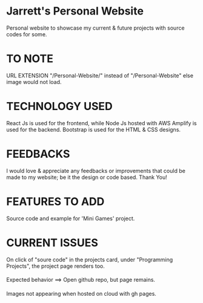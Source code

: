 # Jarrett's Personal Website 

Personal website to showcase my current & future projects with source codes for some.

# TO NOTE 
URL EXTENSION "/Personal-Website/" instead of "/Personal-Website" else image would not load.

# TECHNOLOGY USED

React Js is used for the frontend, while Node Js hosted with AWS Amplify is used for the backend. Bootstrap is used for the HTML & CSS designs.

# FEEDBACKS

I would love & appreciate any feedbacks or improvements that could be made to my website; be it the design or code based. Thank You!


# FEATURES TO ADD

Source code and example for 'Mini Games' project.

# CURRENT ISSUES

On click of "soure code" in the projects card, under "Programming Projects", the project page renders too. 
####
Expected behavior ==> Open github repo, but page remains.

####
####
Images not appearing when hosted on cloud with gh pages.



